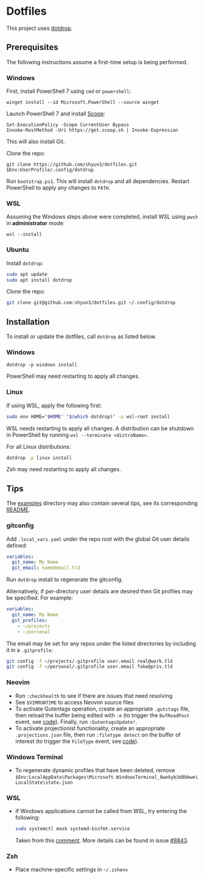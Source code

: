 # Dotfiles

This project uses [dotdrop](https://dotdrop.readthedocs.io/en/latest/).

## Prerequisites

The following instructions assume a first-time setup is being performed.

### Windows

First, install PowerShell 7 using `cmd` or `powershell`:
```pwsh
winget install --id Microsoft.PowerShell --source winget
```

Launch PowerShell 7 and install [Scoop](https://scoop.sh/):
```pwsh
Set-ExecutionPolicy -Scope CurrentUser Bypass
Invoke-RestMethod -Uri https://get.scoop.sh | Invoke-Expression
```
This will also install Git.

Clone the repo:
```pwsh
git clone https://github.com/shyun3/dotfiles.git $Env:UserProfile/.config/dotdrop
```

Run `bootstrap.ps1`. This will install `dotdrop` and all dependencies. Restart
PowerShell to apply any changes to `PATH`.

### WSL

Assuming the Windows steps above were completed, install WSL using `pwsh` in
**administrator** mode:
```pwsh
wsl --install
```

### Ubuntu

Install `dotdrop`:
```sh
sudo apt update
sudo apt install dotdrop
```

Clone the repo:
```sh
git clone git@github.com:shyun3/dotfiles.git ~/.config/dotdrop
```

## Installation

To install or update the dotfiles, call `dotdrop` as listed below.

### Windows

```pwsh
dotdrop -p windows install
```
PowerShell may need restarting to apply all changes.

### Linux

If using WSL, apply the following first:
```sh
sudo env HOME="$HOME" "$(which dotdrop)" -p wsl-root install
```
WSL needs restarting to apply all changes. A distribution can be shutdown in
PowerShell by running `wsl --terminate <distroName>`.

For all Linux distributions:
```sh
dotdrop -p linux install
```
Zsh may need restarting to apply all changes.

## Tips

The [examples](examples) directory may also contain several tips, see its
corresponding [README](examples/README.md).

### gitconfig

Add `.local_vars.yaml` under the repo root with the global Git user details
defined:
```yaml
variables:
  git_name: My Name
  git_email: name@email.tld
```
Run `dotdrop` install to regenerate the gitconfig.

Alternatively, if per-directory user details are desired then Git profiles may
be specified. For example:
```yaml
variables:
  git_name: My Name
  git_profiles:
    - ~/projects
    - ~/personal
```

The email may be set for any repos under the listed directories by including it
in a `.gitprofile`:
```sh
git config -f ~/projects/.gitprofile user.email real@work.tld
git config -f ~/personal/.gitprofile user.email fake@priv.tld
```

### Neovim

* Run `:checkhealth` to see if there are issues that need resolving
* See `$VIMRUNTIME` to access Neovim source files
* To activate Gutentags operation, create an appropriate `.gutctags` file, then
  reload the buffer being edited with `:e` (to trigger the `BufReadPost` event,
  see [code][gutentags-detect]). Finally, run `:GutentagsUpdate!`.
* To activate projectionist functionality, create an appropriate
  `.projections.json` file, then run `:filetype detect` on the buffer of
  interest (to trigger the `FileType` event, see [code][projectionist-detect]).

### Windows Terminal

* To regenerate dynamic profiles that have been deleted, remove
  `$Env:LocalAppData\Packages\Microsoft.WindowsTerminal_8wekyb3d8bbwe\LocalState\state.json`

### WSL

* If Windows applications cannot be called from WSL, try entering the
  following:
  ```sh
  sudo systemctl mask systemd-binfmt.service
  ```
  Taken from this [comment][wsl-interop-comment]. More details can be found in
  issue [#8843](https://github.com/microsoft/WSL/issues/8843).

### Zsh

* Place machine-specific settings in `~/.zshenv`

[wsl-interop-comment]: https://github.com/microsoft/WSL/issues/8843#issuecomment-1624028222
[gutentags-detect]: https://github.com/ludovicchabant/vim-gutentags/blob/aa47c5e29c37c52176c44e61c780032dfacef3dd/plugin/gutentags.vim#L100
[projectionist-detect]: https://github.com/tpope/vim-projectionist/blob/5ff7bf79a6ef741036d2038a226bcb5f8b1cd296/plugin/projectionist.vim#L139-L144
